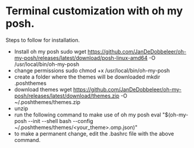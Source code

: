 # Terminal customization with oh my posh.
Steps to follow for installation.
- Install oh my posh
sudo wget https://github.com/JanDeDobbeleer/oh-my-posh/releases/latest/download/posh-linux-amd64 -O /usr/local/bin/oh-my-posh
- change permissions
sudo chmod +x /usr/local/bin/oh-my-posh
- create a folder where the themes will be downloaded
mkdir .poshthemes
- download themes
wget https://github.com/JanDeDobbeleer/oh-my-posh/releases/latest/download/themes.zip -O ~/.poshthemes/themes.zip
- unzip
- run the following command to make use of oh my posh
eval "$(oh-my-posh --init --shell bash --config ~/.poshthemes/themes/<your_theme>.omp.json)"
- to make a permanent change, edit the .bashrc file with the above command.